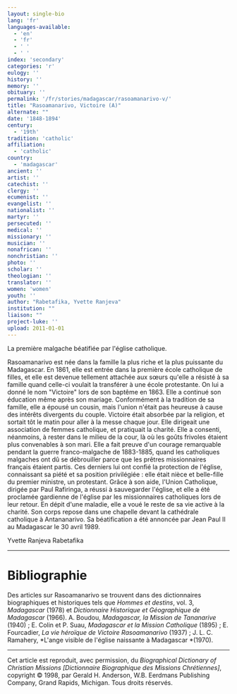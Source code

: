 ```yaml
---
layout: single-bio
lang: 'fr'
languages-available:
  - 'en'
  - 'fr'
  - ' '
  - ' '
index: 'secondary'
categories: 'r'
eulogy: ''
history: ''
memory: ''
obituary: ''
permalink: '/fr/stories/madagascar/rasoamanarivo-v/'
title: "Rasoamanarivo, Victoire (A)"
alternate: ""
date: '1848-1894'
century:
  - '19th'
tradition: 'catholic'
affiliation:
  - 'catholic'
country:
  - 'madagascar'
ancient: ''
artist: ''
catechist: ''
clergy: ''
ecumenist: ''
evangelist: ''
nationalist: ''
martyr: ''
persecuted: ''
medical: ''
missionary: ''
musician: ''
nonafrican: ''
nonchristian: ''
photo: ''
scholar: ''
theologian: ''
translator: ''
women: 'women'
youth: ''
author: "Rabetafika, Yvette Ranjeva"
institution: ""
liaison: ""
project-luke: ''
upload: 2011-01-01
---
```




La première malgache béatifiée par l'église catholique.

Rasoamanarivo est née dans la famille la plus riche et la plus puissante du Madagascar. En 1861, elle est entrée dans la première école catholique de filles, et elle est devenue tellement attachée aux sœurs qu'elle a résisté à sa famille quand celle-ci voulait la transférer à une école protestante. On lui a donné le nom "Victoire" lors de son baptême en 1863. Elle a continué son éducation même après son mariage. Conformément à la tradition de sa famille, elle a épousé un cousin, mais l'union n'était pas heureuse à cause des intérêts divergents du couple. Victoire était absorbée par la religion, et sortait tôt le matin pour aller à la messe chaque jour. Elle dirigeait une association de femmes catholique, et pratiquait la charité. Elle a consenti, néanmoins, &agrave; rester dans le milieu de la cour, là o&#249; les goûts frivoles étaient plus convenables à son mari. Elle a fait preuve d'un courage remarquable pendant la guerre franco-malgache de 1883-1885, quand les catholiques malgaches ont dû se débrouiller parce que les prêtres missionnaires français étaient partis. Ces derniers lui ont confié la protection de l'église, connaissant sa piété et sa position privilégiée : elle était nièce et belle-fille du premier ministre, un protestant. Grâce à son aide, l'Union Catholique, dirigée par Paul Rafiringa, a réussi à sauvegarder l'église, et elle a été proclamée gardienne de l'église par les missionnaires catholiques lors de leur retour. En dépit d'une maladie, elle a voué le reste de sa vie active à la charité. Son corps repose dans une chapelle devant la cathédrale catholique à Antananarivo. Sa béatification a été annoncée par Jean Paul II au Madagascar le 30 avril 1989.

Yvette Ranjeva Rabetafika

---

# Bibliographie

Des articles sur Rasoamanarivo se trouvent dans des dictionnaires biographiques et historiques tels que *Hommes et destins*, vol. 3, *Madagascar* (1978) et *Dictionnaire Historique et Géographique de Madagascar* (1966). A. Boudou, *Madagascar, la Mission de Tananarive* (1940) ; E. Colin et P. Suau, *Madagascar et la Mission Catholique* (1895) ; E. Fourcadier, *La vie héroïque de Victoire Rasoamanarivo* (1937) ; J. L. C. Ramahery, *L'ange visible de l'église naissante à Madagascar *(1970).

---

Cet article est reproduit, avec permission, du *Biographical Dictionary of Christian Missions [Dictionnaire Biographique des Missions Chrétiennes]*, copyright © 1998, par Gerald H. Anderson, W.B. Eerdmans Publishing Company, Grand Rapids, Michigan. Tous droits réservés.
